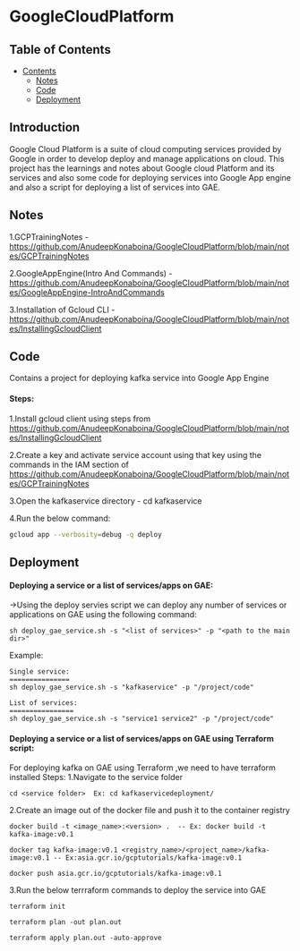 # GoogleCloudPlatform

## Table of Contents
- [Contents](#Introduction)
  * [Notes](#Notes)
  * [Code](#Code)
  * [Deployment](#Deployment)


## Introduction
Google Cloud Platform is a suite of cloud computing services provided by Google in order to develop deploy and manage applications on cloud.
This project has the learnings and notes about Google cloud Platform and its services and also some code for deploying services into Google App engine and also a script for deploying a list of services into GAE.

## Notes
1.GCPTrainingNotes - https://github.com/AnudeepKonaboina/GoogleCloudPlatform/blob/main/notes/GCPTrainingNotes

2.GoogleAppEngine(Intro And Commands) - https://github.com/AnudeepKonaboina/GoogleCloudPlatform/blob/main/notes/GoogleAppEngine-IntroAndCommands

3.Installation of Gcloud CLI - https://github.com/AnudeepKonaboina/GoogleCloudPlatform/blob/main/notes/InstallingGcloudClient

## Code
Contains a project for deploying kafka service into Google App Engine 

#### Steps:
1.Install gcloud client using steps from https://github.com/AnudeepKonaboina/GoogleCloudPlatform/blob/main/notes/InstallingGcloudClient

2.Create a key and activate service account using that key using the commands in the IAM section of https://github.com/AnudeepKonaboina/GoogleCloudPlatform/blob/main/notes/GCPTrainingNotes

3.Open the kafkaservice directory - cd kafkaservice

4.Run the below command:
```sh
gcloud app --verbosity=debug -q deploy
```

## Deployment

#### Deploying a service or a list of services/apps on GAE:
->Using the deploy servies script we can deploy any number of services or applications on GAE using the following command:

``sh deploy_gae_service.sh -s "<list of services>" -p "<path to the main dir>"
``

Example:
```
Single service:
===============
sh deploy_gae_service.sh -s "kafkaservice" -p "/project/code"

List of services:
================
sh deploy_gae_service.sh -s "service1 service2" -p "/project/code"

```


#### Deploying a service or a list of services/apps on GAE using Terraform script:
For deploying kafka on GAE using Terraform ,we need to have terraform installed
Steps:
1.Navigate to the service folder

```
cd <service folder>  Ex: cd kafkaservicedeployment/
```

2.Create an image out of the docker file and push it to the container registry

```
docker build -t <image_name>:<version> .  -- Ex: docker build -t kafka-image:v0.1

docker tag kafka-image:v0.1 <registry_name>/<project_name>/kafka-image:v0.1 -- Ex:asia.gcr.io/gcptutorials/kafka-image:v0.1

docker push asia.gcr.io/gcptutorials/kafka-image:v0.1
```

3.Run the below terrraform commands to deploy the service into GAE

```
terraform init 

terraform plan -out plan.out

terraform apply plan.out -auto-approve
```
